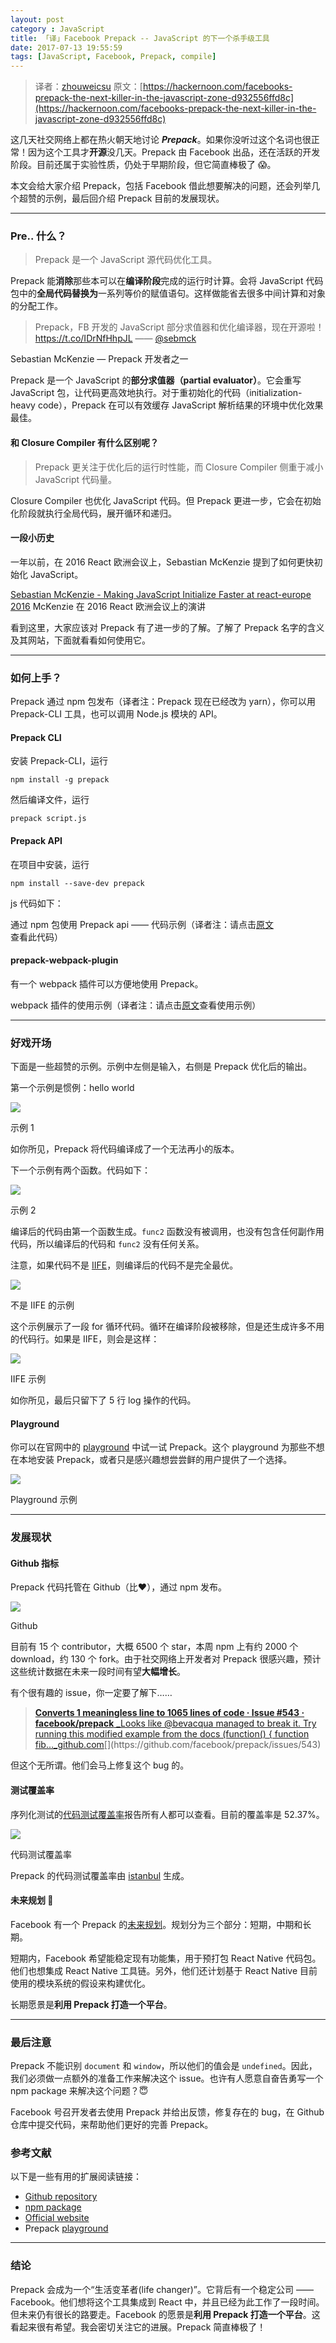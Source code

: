 ```yaml
---
layout: post 
category : JavaScript
title: 「译」Facebook Prepack -- JavaScript 的下一个杀手级工具
date: 2017-07-13 19:55:59
tags: [JavaScript, Facebook, Prepack, compile] 
---
```


> 译者：[zhouweicsu](http://www.zcfy.cc/@zhouweicsu)
> 原文：[https://hackernoon.com/facebooks-prepack-the-next-killer-in-the-javascript-zone-d932556ffd8c](https://hackernoon.com/facebooks-prepack-the-next-killer-in-the-javascript-zone-d932556ffd8c)


这几天社交网络上都在热火朝天地讨论 **_Prepack_**。如果你没听过这个名词也很正常！因为这个工具才**开源**没几天。Prepack 由 Facebook 出品，还在活跃的开发阶段。目前还属于实验性质，仍处于早期阶段，但它简直棒极了 😱。

本文会给大家介绍 Prepack，包括 Facebook 借此想要解决的问题，还会列举几个超赞的示例，最后回介绍 Prepack 目前的发展现状。

<!-- more -->

* * *

### Pre.. 什么？

> Prepack 是一个 JavaScript 源代码优化工具。

Prepack 能**消除**那些本可以在**编译阶段**完成的运行时计算。会将 JavaScript 代码包中的**全局代码替换为**一系列等价的赋值语句。这样做能省去很多中间计算和对象的分配工作。

> Prepack，FB 开发的 JavaScript 部分求值器和优化编译器，现在开源啦！https://t.co/IDrNfHhpJL
—— [@sebmck](https://twitter.com/sebmck/status/859821183470112769)

Sebastian McKenzie — Prepack 开发者之一

Prepack 是一个 JavaScript 的**部分求值器（partial evaluator）**。它会重写 JavaScript 包，让代码更高效地执行。对于重初始化的代码（initialization-heavy code），Prepack 在可以有效缓存 JavaScript 解析结果的环境中优化效果最佳。

#### 和 Closure Compiler 有什么区别呢？

> Prepack 更关注于优化后的运行时性能，而 Closure Compiler 侧重于减小 JavaScript 代码量。

Closure Compiler 也优化 JavaScript 代码。但 Prepack 更进一步，它会在初始化阶段就执行全局代码，展开循环和递归。

#### 一段小历史

一年以前，在 2016 React 欧洲会议上，Sebastian McKenzie 提到了如何更快初始化 JavaScript。

[Sebastian McKenzie - Making JavaScript Initialize Faster at react-europe 2016](https://www.youtube.com/embed/xbZzahWakGs)
McKenzie 在 2016 React 欧洲会议上的演讲

看到这里，大家应该对 Prepack 有了进一步的了解。了解了 Prepack 名字的含义及其网站，下面就看看如何使用它。

* * *

### 如何上手？

Prepack 通过 npm 包发布（译者注：Prepack 现在已经改为 yarn），你可以用 Prepack-CLI 工具，也可以调用 Node.js 模块的 API。

#### Prepack CLI

安装 Prepack-CLI，运行

```
npm install -g prepack
```

然后编译文件，运行

```
prepack script.js
```

#### Prepack API

在项目中安装，运行

```
npm install --save-dev prepack
```

js 代码如下：

通过 npm 包使用 Prepack api —— 代码示例（译者注：请点击[原文](https://hackernoon.com/facebooks-prepack-the-next-killer-in-the-javascript-zone-d932556ffd8c)查看此代码）

#### prepack-webpack-plugin

有一个 webpack 插件可以方便地使用 Prepack。

webpack 插件的使用示例（译者注：请点击[原文](https://hackernoon.com/facebooks-prepack-the-next-killer-in-the-javascript-zone-d932556ffd8c)查看使用示例）

* * *

### 好戏开场

下面是一些超赞的示例。示例中左侧是输入，右侧是 Prepack 优化后的输出。

第一个示例是惯例：hello world

![](http://p0.qhimg.com/t01b799c7f640f9bf31.png)

示例 1

如你所见，Prepack 将代码编译成了一个无法再小的版本。

下一个示例有两个函数。代码如下：

![](http://p0.qhimg.com/t019df8c70f49ad38cf.png)

示例 2

编译后的代码由第一个函数生成。`func2` 函数没有被调用，也没有包含任何副作用代码，所以编译后的代码和 `func2` 没有任何关系。

注意，如果代码不是 [IIFE](https://developer.mozilla.org/en-US/docs/Glossary/IIFE)，则编译后的代码不是完全最优。

![](http://p0.qhimg.com/t015399aa9a73ffff70.png)

不是 IIFE 的示例

这个示例展示了一段 for 循环代码。循环在编译阶段被移除，但是还生成许多不用的代码行。如果是 IIFE，则会是这样：

![](http://p0.qhimg.com/t012f5a25a511113519.png)

IIFE 示例

如你所见，最后只留下了 5 行 log 操作的代码。

#### Playground

你可以在官网中的 [playground](https://prepack.io/repl.html) 中试一试 Prepack。这个 playground 为那些不想在本地安装 Prepack，或者只是感兴趣想尝尝鲜的用户提供了一个选择。

![](http://p0.qhimg.com/t01b5bbf29a340c0b6b.png)

Playground 示例

* * *

### 发展现状

#### Github 指标

Prepack 代码托管在 Github（比❤️），通过 npm 发布。

![](http://p0.qhimg.com/t014d4672afe5def3d7.png)

Github

目前有 15 个 contributor，大概 6500 个 star，本周 npm 上有约 2000 个 download，约 130 个 fork。由于社交网络上开发者对 Prepack 很感兴趣，预计这些统计数据在未来一段时间有望**大幅增长**。

有个很有趣的 issue，你一定要了解下……

>[**Converts 1 meaningless line to 1065 lines of code · Issue #543 · facebook/prepack** _Looks like @bevacqua managed to break it. Try running this modified example from the docs (function() { function fib…_github.com](https://github.com/facebook/prepack/issues/543 "https://github.com/facebook/prepack/issues/543")[](https://github.com/facebook/prepack/issues/543)

但这个无所谓。他们会马上修复这个 bug 的。

#### 测试覆盖率

序列化测试的[代码测试覆盖率](https://446-45147841-gh.circle-artifacts.com/0/tmp/circle-artifacts.hh6xQWZ/coverage-report-sourcemapped/index.html)报告所有人都可以查看。目前的覆盖率是 52.37%。

![](http://p0.qhimg.com/t01d4be8b69a889cb9c.png)

代码测试覆盖率

Prepack 的代码测试覆盖率由 [istanbul](http://istanbul-js.org/) 生成。

#### 未来规划 🎯

Facebook 有一个 Prepack 的[未来规划](https://prepack.io/)。规划分为三个部分：短期，中期和长期。

短期内，Facebook 希望能稳定现有功能集，用于预打包 React Native 代码包。他们也想集成 React Native 工具链。另外，他们还计划基于 React Native 目前使用的模块系统的假设来构建优化。

长期愿景是**利用 Prepack 打造一个平台**。

* * *

### 最后注意

Prepack 不能识别 `document` 和 `window`，所以他们的值会是 `undefined`。因此，我们必须做一点额外的准备工作来解决这个 issue。也许有人愿意自奋告勇写一个 npm package 来解决这个问题？😇

Facebook 号召开发者去使用 Prepack 并给出反馈，修复存在的 bug，在 Github 仓库中提交代码，来帮助他们更好的完善 Prepack。

### 参考文献

以下是一些有用的扩展阅读链接：

*   [Github repository](https://github.com/facebook/prepack)
*   [npm package](https://www.npmjs.com/package/prepack)
*   [Official website](https://prepack.io/)
*   Prepack [playground](https://prepack.io/repl.html)

* * *

### 结论

Prepack 会成为一个“生活变革者(life changer)”。它背后有一个稳定公司 —— Facebook。他们想将这个工具集成到 React 中，并且已经为此工作了一段时间。但未来仍有很长的路要走。Facebook 的愿景是**利用 Prepack 打造一个平台**。这看起来很有希望。我会密切关注它的进展。Prepack 简直棒极了！




